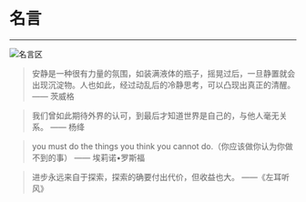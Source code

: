 <!--
 * @Author: 蔡鑫 1058360098@qq.com
 * @Date: 2023-11-29 15:12:32
 * @LastEditors: 蔡鑫 1058360098@qq.com
 * @LastEditTime: 2024-05-23 13:28:19
 * @FilePath: \docsify\docs\README.md
 * @Description: 这是默认设置,请设置`customMade`, 打开koroFileHeader查看配置 进行设置: https://github.com/OBKoro1/koro1FileHeader/wiki/%E9%85%8D%E7%BD%AE
-->
# 名言
---

![名言区](//cdn.jsdelivr.net/gh/caix-github/pics-storage/scenery.jpg)

>安静是一种很有力量的氛围，如装满液体的瓶子，摇晃过后，一旦静置就会出现沉淀物。人也如此，经过动乱后的冷静思考，可以凸现出真正的清醒。 —— 茨威格

>我们曾如此期待外界的认可，到最后才知道世界是自己的，与他人毫无关系。 —— 杨绛

>you must do the things you think you cannot do.（你应该做你认为你做不到的事） —— 埃莉诺•罗斯福

>进步永远来自于探索，探索的确要付出代价，但收益也大。 ——《左耳听风》
